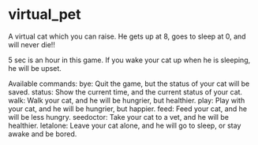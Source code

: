 # virtual_pet
A virtual cat which you can raise. He gets up at 8, goes to sleep at 0, and will never die!!

5 sec is an hour in this game.
If you wake your cat up when he is sleeping, he will be upset.

Available commands:
  bye: Quit the game, but the status of your cat will be saved.
  status: Show the current time, and the current status of your cat.
  walk: Walk your cat, and he will be hungrier, but healthier.
  play: Play with your cat, and he will be hungrier, but happier.
  feed: Feed your cat, and he will be less hungry.
  seedoctor: Take your cat to a vet, and he will be healthier.
  letalone: Leave your cat alone, and he will go to sleep, or stay awake and be bored.
